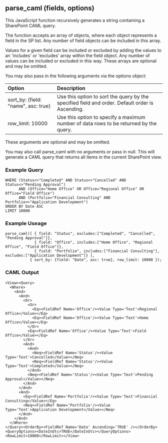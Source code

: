 ## parse_caml (fields, options)

This JavaScript function recursively generates a string containing a SharePoint CAML query.  

The function accepts an array of objects, where each object represents a field in the SP list.  Any number of field objects can be included in this array.

Values for a given field can be included or excluded by adding the values to an 'includes' or 'excludes' array within the field object.  Any number of values can be included or excluded in this way.  These arrays are optional and may be omitted.

You may also pass in the following arguments via the options object:

| Option | Description | 
| :---- |:--- |
| sort_by: {field: "name", asc: true} | Use this option to sort the query by the specified field and order.  Default order is Ascending. |
| row_limit: 10000 | Use this option to specify a maximum number of data rows to be returned by the query. |

These arguments are optional and may be omitted.

You may also call parse_caml with no arguments or pass in null.  This will generate a CAML query that returns all items in the current SharePoint view.

### Example Query

    WHERE (Status<>"Completed" AND Status<>"Cancelled" AND Status<>"Pending Approval") 
          AND (Office="Home Office" OR Office="Regional Office" OR Office="Field Office")
          AND (Portfolio="Financial Consulting" AND Portfolio<>"Application Development")
    ORDER BY Date ASC
    LIMIT 10000

### Example Useage

    parse_caml([ { field: "Status", excludes:["Completed", "Cancelled", "Pending Approval"]},
                 { field: "Office", includes:["Home Office", "Regional Office", "Field Office"]},
                 { field: "Portfolio", includes:["Financial Consulting"], excludes:["Application Development"]} ], 
               { sort_by: {field: "Date", asc: true}, row_limit: 10000 });

### CAML Output 

    <View><Query>
      <Where>
        <And>
          <And>
            <Or>
              <Or>
                <Eq><FieldRef Name='Office'/><Value Type='Text'>Regional Office</Value></Eq>
                <Eq><FieldRef Name='Office'/><Value Type='Text'>Home Office</Value></Eq>
              </Or>
              <Eq><FieldRef Name='Office'/><Value Type='Text'>Field Office</Value></Eq>
            </Or>
            <And>
              <And>
                <Neq><FieldRef Name='Status'/><Value Type='Text'>Cancelled</Value></Neq>
                <Neq><FieldRef Name='Status'/><Value Type='Text'>Completed</Value></Neq>
              </And>
              <Neq><FieldRef Name='Status'/><Value Type='Text'>Pending Approval</Value></Neq>
            </And>
          </And>
          <And>
            <Eq><FieldRef Name='Portfolio'/><Value Type='Text'>Financial Consulting</Value></Eq>
            <Neq><FieldRef Name='Portfolio'/><Value Type='Text'>Application Development</Value></Neq>
          </And>
        </And>
      </Where>
    </Query><OrderBy><FieldRef Name='Date' Ascending='TRUE' /></OrderBy><QueryOptions><DateInUtc>TRUE</DateInUtc></QueryOptions><RowLimit>10000</RowLimit></View>
